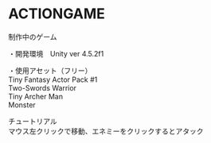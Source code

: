 ACTIONGAME
==========

制作中のゲーム

・開発環境　Unity ver 4.5.2f1

・使用アセット（フリー）
<br>Tiny Fantasy Actor Pack #1
<br>Two-Swords Warrior
<br>Tiny Archer Man
<br>Monster

チュートリアル
<br>マウス左クリックで移動、エネミーをクリックするとアタック
